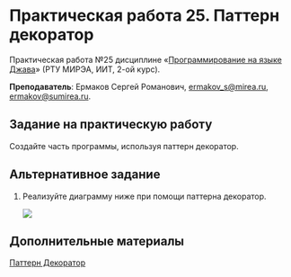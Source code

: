 # Практическая работа 25. Паттерн декоратор
Практическая работа №25 дисциплине «[Программирование на языке Джава](https://online-edu.mirea.ru/course/view.php?id=4053)» (РТУ МИРЭА, ИИТ, 2-ой курс).

**Преподаватель**: Ермаков Сергей Романович, ermakov_s@mirea.ru, ermakov@sumirea.ru.

## Задание на практическую работу

Создайте часть программы, используя паттерн декоратор.

## Альтернативное задание

1. Реализуйте диаграмму ниже при помощи паттерна декоратор.

   ![](Decorator.jpg)

## Дополнительные материалы

[Паттерн Декоратор](https://javarush.ru/groups/posts/3426-pattern-dekorator-decorator)

